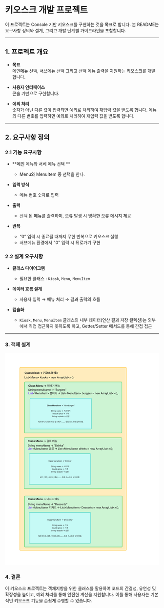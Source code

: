 # 키오스크 개발 프로젝트

이 프로젝트는 Console 기반 키오스크를 구현하는 것을 목표로 합니다. 본 README는 요구사항 정의와 설계, 그리고 개발 단계별 가이드라인을 포함합니다.

---

## 1. 프로젝트 개요

- **목표**  
  메인메뉴 선택, 서브메뉴 선택 그리고 선택 메뉴 출력을 지원하는 키오스크를 개발합니다.

- **사용자 인터페이스**  
  콘솔 기반으로 구현합니다.

- **예외 처리**  
  숫자가 아닌 다른 값이 입력되면 예외로 처리하여 재입력 값을 받도록 합니다.
  메뉴 외 다른 번호를 입력하면 예외로 처리하여 재입력 값을 받도록 합니다.

---


## 2. 요구사항 정의

### 2.1 기능 요구사항

- **메인 메뉴와 서베 메뉴 선택 **
    - Menu와 MenuItem 중 선택을 한다.

- **입력 방식**
    - 메뉴 번호 숫자로 입력

- **출력**
    - 선택 된 메뉴를 출력하며, 오류 발생 시 명확한 오류 메시지 제공

- **반복**
    - “0” 입력 시 종료될 때까지 무한 반복으로 키오스크 실행
    - 서브메뉴 환경에서 "0" 입력 시 뒤로가기 구현

### 2.2 설계 요구사항

- **클래스 다이어그램**
    - 필요한 클래스 : `Kiosk`, `Menu`, `MenuItem`

- **데이터 흐름 설계**
    - 사용자 입력 → 메뉴 처리 → 결과 출력의 흐름

- **캡슐화**
    - `Kiosk`, `Menu`, `MenuItem` 클래스의 내부 데이터(연산 결과 저장 컬렉션)는 외부에서 직접 접근하지 못하도록 하고, Getter/Setter 메서드를 통해 간접 접근


---

### 3. 객체 설계
![객체도식화.png](src/ReadMe_img/%EA%B0%9D%EC%B2%B4%EB%8F%84%EC%8B%9D%ED%99%94.png)

### 4. 결론
이 키오스크 프로젝트는 객체지향을 위한 클래스를 활용하여 코드의 간결성, 유연성 및 확장성을 높이고, 예외 처리를 통해 안전한 계산을 지원합니다. 이를 통해 사용자는 기본적인 키오스크 기능을 손쉽게 수행할 수 있습니다.